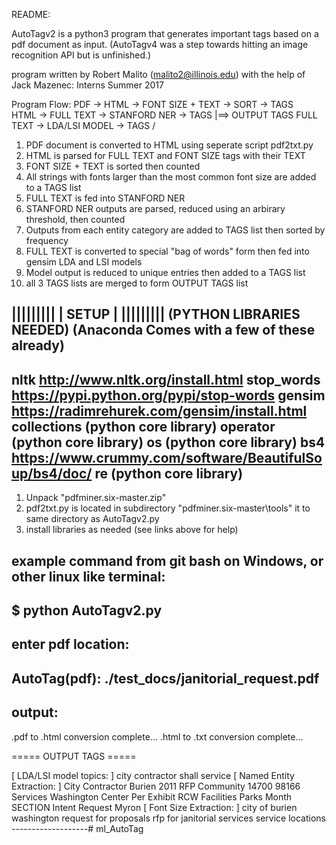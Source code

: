 README:

AutoTagv2 is a python3 program that generates important tags based on a pdf document as input.
(AutoTagv4 was a step towards hitting an image recognition API but is unfinished.)

program written by Robert Malito (malito2@illinois.edu) with the help of Jack Mazenec: Interns Summer 2017


Program Flow:
PDF -> HTML -> FONT SIZE + TEXT -> SORT ->   TAGS \
       HTML -> FULL TEXT -> STANFORD NER ->  TAGS  |==> OUTPUT TAGS
               FULL TEXT -> LDA/LSI MODEL -> TAGS /

1) PDF document is converted to HTML using seperate script pdf2txt.py
2) HTML is parsed for FULL TEXT and FONT SIZE tags with their TEXT
3) FONT SIZE + TEXT is sorted then counted
4) All strings with fonts larger than the most common font size are added to a TAGS list
5) FULL TEXT is fed into STANFORD NER
6) STANFORD NER outputs are parsed, reduced using an arbirary threshold, then counted
7) Outputs from each entity category are added to TAGS list then sorted by frequency
8) FULL TEXT is converted to special "bag of words" form then fed into gensim LDA and LSI models
9) Model output is reduced to unique entries then added to a TAGS list
10) all 3 TAGS lists are merged to form OUTPUT TAGS list


|||||||||
| SETUP |
|||||||||
(PYTHON LIBRARIES NEEDED) (Anaconda Comes with a few of these already)
------------------
nltk		http://www.nltk.org/install.html
stop_words	https://pypi.python.org/pypi/stop-words
gensim		https://radimrehurek.com/gensim/install.html
collections	(python core library) 
operator	(python core library)
os		(python core library)
bs4		https://www.crummy.com/software/BeautifulSoup/bs4/doc/
re		(python core library)
------------------

1) Unpack "pdfminer.six-master.zip" 
2) pdf2txt.py is located in subdirectory "pdfminer.six-master\tools" it to same directory as AutoTagv2.py
3) install libraries as needed (see links above for help)




example command from git bash on Windows, or other linux like terminal:	
------------------
$ python AutoTagv2.py
------------------

enter pdf location:
------------------
AutoTag(pdf): ./test_docs/janitorial_request.pdf
------------------

output:
------------------
.pdf to .html conversion complete...
.html to .txt conversion complete...




===== OUTPUT TAGS =====


[ LDA/LSI model topics: ]
city
contractor
shall
service
[ Named Entity Extraction: ]
City
Contractor
Burien
2011
RFP
Community
14700
98166
Services
Washington
Center
Per
Exhibit
RCW
Facilities
Parks
Month
SECTION
Intent
Request
Myron
[ Font Size Extraction: ]
city of burien washington
request for proposals rfp
for
janitorial services
service locations
-------------------# ml_AutoTag
